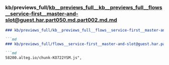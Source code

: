 ### kb/previews_full/kb__previews_full__kb__previews_full__flows__service-first__master-and-slot@guest.har.part050.md.part002.md.md

```md
### kb/previews_full/kb__previews_full__flows__service-first__master-and-slot@guest.har.part050.md.part002.md

```md
### kb/previews_full/flows__service-first__master-and-slot@guest.har.part050.md (part 002)

```md
58200.alteg.io/chunk-KO722YSM.js",
                                   
```

```

```

```
